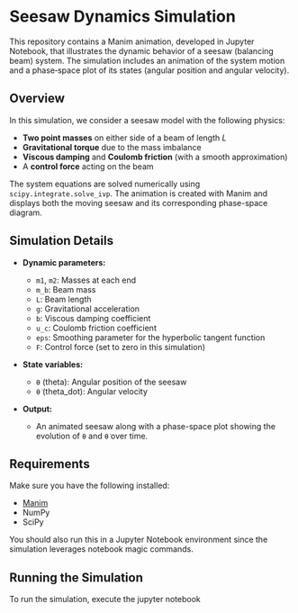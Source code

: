 # Seesaw Dynamics Simulation

This repository contains a Manim animation, developed in Jupyter Notebook, that illustrates the dynamic behavior of a seesaw (balancing beam) system. The simulation includes an animation of the system motion and a phase‐space plot of its states (angular position and angular velocity).

## Overview

In this simulation, we consider a seesaw model with the following physics:
- **Two point masses** on either side of a beam of length *L*
- **Gravitational torque** due to the mass imbalance
- **Viscous damping** and **Coulomb friction** (with a smooth approximation)
- A **control force** acting on the beam

The system equations are solved numerically using `scipy.integrate.solve_ivp`. The animation is created with Manim and displays both the moving seesaw and its corresponding phase-space diagram.

## Simulation Details

- **Dynamic parameters:**
  - `m1`, `m2`: Masses at each end
  - `m_b`: Beam mass
  - `L`: Beam length
  - `g`: Gravitational acceleration
  - `b`: Viscous damping coefficient
  - `u_c`: Coulomb friction coefficient
  - `eps`: Smoothing parameter for the hyperbolic tangent function
  - `F`: Control force (set to zero in this simulation)

- **State variables:**
  - `θ` (theta): Angular position of the seesaw
  - `θ̇` (theta_dot): Angular velocity

- **Output:**
  - An animated seesaw along with a phase-space plot showing the evolution of `θ` and `θ̇` over time.

## Requirements

Make sure you have the following installed:
- [Manim](https://www.manim.community/)
- NumPy
- SciPy

You should also run this in a Jupyter Notebook environment since the simulation leverages notebook magic commands.

## Running the Simulation

To run the simulation, execute the jupyter notebook
